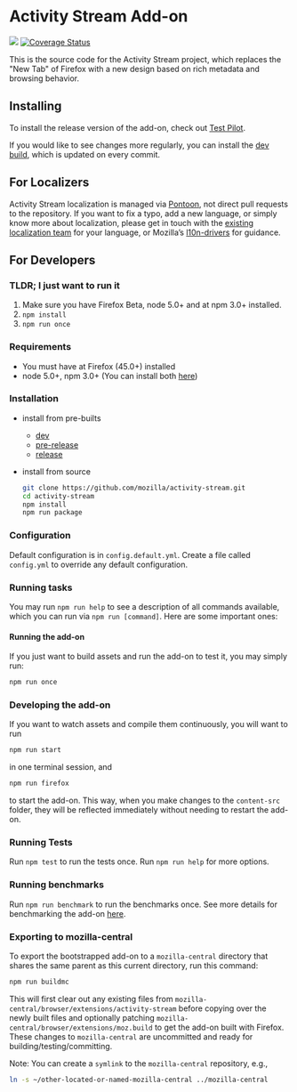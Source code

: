 # Activity Stream Add-on

[![](https://img.shields.io/badge/available_on-Test_Pilot-0996F8.svg)](https://testpilot.firefox.com/experiments/activity-stream)
[![Coverage Status](https://coveralls.io/repos/github/mozilla/activity-stream/badge.svg?branch=master)](https://coveralls.io/github/mozilla/activity-stream?branch=master)

This is the source code for the Activity Stream project, which replaces the "New Tab" of Firefox with a new design based on rich metadata and browsing behavior.

## Installing

To install the release version of the add-on, check out [Test Pilot](https://testpilot.firefox.com/experiments/activity-stream).

If you would like to see changes more regularly, you can install the [dev build](https://moz-activity-streams-dev.s3.amazonaws.com/dist/latest.html), which is updated on every commit.

## For Localizers

Activity Stream localization is managed via [Pontoon](https://pontoon.mozilla.org/projects/activity-stream-new-tab/), not direct pull requests to the repository. If you want to fix a typo, add a new language, or simply know more about localization, please get in touch with the [existing localization team](https://pontoon.mozilla.org/teams/) for your language, or Mozilla’s [l10n-drivers](https://wiki.mozilla.org/L10n:Mozilla_Team#Mozilla_Corporation) for guidance.

## For Developers

### TLDR; I just want to run it

1. Make sure you have Firefox Beta, node 5.0+ and at npm 3.0+ installed.
2. `npm install`
3. `npm run once`

### Requirements

* You must have at Firefox (45.0+) installed
* node 5.0+, npm 3.0+ (You can install both [here](https://nodejs.org))

### Installation

* install from pre-builts
  - [dev](https://s3.amazonaws.com/moz-activity-streams-dev/dist/latest.html)
  - [pre-release](https://s3.amazonaws.com/moz-activity-streams-prerelease/dist/latest.html)
  - [release](https://moz-activity-streams.s3.amazonaws.com/dist/latest.html)

* install from source

  ```sh
  git clone https://github.com/mozilla/activity-stream.git
  cd activity-stream
  npm install
  npm run package
  ```

### Configuration

Default configuration is in `config.default.yml`. Create a file called `config.yml` to override any default configuration.

### Running tasks

You may run `npm run help` to see a description of all commands available, which you can run via `npm run [command]`. Here are some important ones:

#### Running the add-on

If you just want to build assets and run the add-on to test it, you may simply run:

```sh
npm run once
```

### Developing the add-on

If you want to watch assets and compile them continuously, you will want to run

```sh
npm run start
```

in one terminal session, and

```sh
npm run firefox
```

to start the add-on. This way, when you make changes to the `content-src` folder, they will be reflected immediately without needing to restart the add-on.

### Running Tests

Run `npm test` to run the tests once. Run `npm run help` for more options.

### Running benchmarks

Run `npm run benchmark` to run the benchmarks once. See more details for benchmarking the add-on [here](benchmark_how_to.md).

### Exporting to mozilla-central

To export the bootstrapped add-on to a `mozilla-central` directory that shares the same parent as this current directory, run this command:

```sh
npm run buildmc
```

This will first clear out any existing files from `mozilla-central/browser/extensions/activity-stream` before copying over the newly built files and optionally patching `mozilla-central/browser/extensions/moz.build` to get the add-on built with Firefox. These changes to `mozilla-central` are uncommitted and ready for building/testing/committing.

Note: You can create a `symlink` to the `mozilla-central` repository, e.g.,

```sh
ln -s ~/other-located-or-named-mozilla-central ../mozilla-central
```
